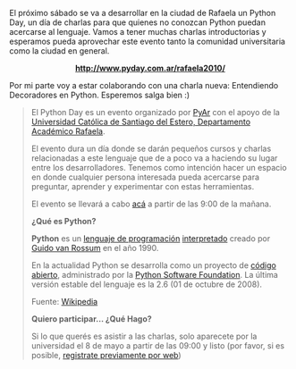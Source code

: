 <html><body><p>El próximo sábado se va a desarrollar en la ciudad de Rafaela un Python Day, un día de charlas para que quienes no conozcan Python puedan acercarse al lenguaje. Vamos a tener muchas charlas introductorias y esperamos pueda aprovechar este evento tanto la comunidad universitaria como la ciudad en general.

</p><p style="text-align: center;"><strong><a href="http://www.pyday.com.ar/rafaela2010/" target="_blank">http://www.pyday.com.ar/rafaela2010/</a></strong></p>

Por mi parte voy a estar colaborando con una charla nueva: Entendiendo Decoradores en Python. Esperemos salga bien :)

<blockquote>El Python Day es un evento organizado por <a href="http://python.com.ar/">PyAr</a> con el apoyo de la <a href="http://ucse.edu.ar/rafaela/sede_rafaela.htm">Universidad Católica  de Santiago del Estero, Departamento Académico Rafaela</a>.



El evento dura un día donde se darán pequeños cursos y charlas  relacionadas a este lenguaje que de a poco va a haciendo su lugar entre  los desarrolladores. Tenemos como intención hacer un espacio en donde  cualquier persona interesada pueda acercarse para preguntar, aprender y  experimentar con estas herramientas.



El evento se llevará a cabo <a href="http://www.pyday.com.ar/rafaela2010/conference/venue">acá</a> a  partir de las 9:00 de la mañana.



<strong>¿Qué es Python?</strong>



<strong>Python</strong> es un <a href="http://es.wikipedia.org/wiki/Lenguaje_de_programaci%C3%B3n">lenguaje  de programación</a> <a href="http://es.wikipedia.org/wiki/Lenguaje_interpretado">interpretado</a> creado por <a href="http://es.wikipedia.org/wiki/Guido_van_Rossum">Guido  van Rossum</a> en el año 1990.



En la actualidad Python se desarrolla como un proyecto de <a href="http://es.wikipedia.org/wiki/C%C3%B3digo_abierto">código abierto</a>,  administrado por la <a href="http://es.wikipedia.org/wiki/Python_Software_Foundation">Python  Software Foundation</a>. La última versión estable del lenguaje es la  2.6 (01 de octubre de 2008).



Fuente: <a href="http://es.wikipedia.org/wiki/Python">Wikipedia</a>



<strong>Quiero participar… ¿Qué Hago?</strong>

Si lo que querés es asistir a las charlas, solo aparecete por la  universidad el 8 de mayo a partir de las 09:00 y listo (por favor, si es  posible, <a href="http://www.pyday.com.ar/rafaela2010/default/register">registrate  previamente por web</a>)</blockquote></body></html>